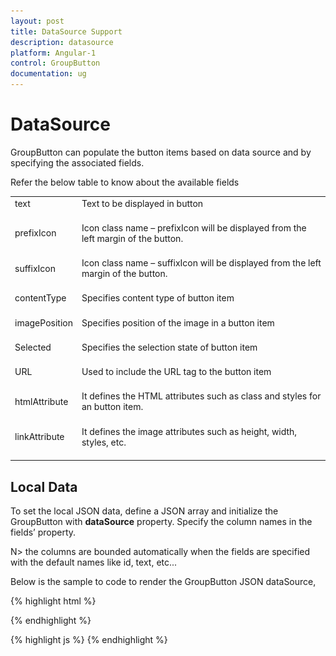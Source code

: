 ```yaml
---
layout: post
title: DataSource Support
description: datasource
platform: Angular-1
control: GroupButton
documentation: ug
---
```


# DataSource

GroupButton can populate the button items based on data source and by specifying the associated fields. 

Refer the below table to know about the available fields

<table>
<tr>
<td>
text<br/><br/></td><td>
Text to be displayed in button<br/><br/></td></tr>
<tr>
<td>
prefixIcon<br/><br/></td><td>
Icon class name – prefixIcon will be displayed from the left margin of the button.<br/><br/></td></tr>
<tr>
<td>
suffixIcon<br/><br/></td><td>
Icon class name – suffixIcon will be displayed from the left margin of the button.<br/><br/></td></tr>
<tr>
<td>
contentType<br/><br/></td><td>
Specifies content type of button item<br/><br/></td></tr>
<tr>
<td>
imagePosition<br/><br/></td><td>
Specifies position of the image in a button item<br/><br/></td></tr>
<tr>
<td>
Selected<br/><br/></td><td>
Specifies the selection state of button item<br/><br/></td></tr>
<tr>
<td>
URL<br/><br/></td><td>
Used to include the URL tag to the button item<br/><br/></td></tr>
<tr>
<td>
htmlAttribute<br/><br/></td><td>
It defines the HTML attributes such as class and styles for an button item.<br/><br/></td></tr>
<tr>
<td>
linkAttribute<br/><br/></td><td>
It defines the image attributes such as height, width, styles, etc.<br/><br/></td></tr>
</table>


## Local Data

To set the local JSON data, define a JSON array and initialize the GroupButton with **dataSource** property. Specify the column names in the fields’ property.

N> the columns are bounded automatically when the fields are specified with the default names like id, text, etc...

Below is the sample to code to render the GroupButton JSON dataSource,

{% highlight html %}

<div id="groupButton" ej-groupbutton e-groupbuttonmode="radiobutton" e-width="100%" e-showroundedcorner="true" e-datasource="dataSource"></div>

{% endhighlight %}

{% highlight js %}
    <script>
        angular.module('GroupBtnCtrl', ['ejangular'])
        .controller('GroupBtnCtller', function ($scope) {
            
            var groupdata = [
                        { text: "Day", contentType: "textonly" },
                        { text: "Week", contentType: "textonly" },
                        { text: "Work Week", contentType: "textonly" },
                        { text: "Month", contentType: "textonly", selected: "selected" },
                        { text: "Agenda", contentType: "textonly" }];

            $scope.dataSource = groupdata;
        });
    </script>
{% endhighlight %}

![](DataSource_images/DataSoruce_img1.jpeg)


## Remote Data

To bind remote data to the GroupButton, you can assign a service data as an instance of `ejDataManager` to the `dataSource` property along with the fields mapping.

{% highlight html %}

<div id="groupButton" ej-groupbutton e-groupbuttonmode="radiobutton" e-width="100%" e-showroundedcorner="true" e-datasource="dataManager" e-fields="field" e-query="query" ></div>

{% endhighlight %}

{% highlight js %}
    <script>
        angular.module('GroupBtnCtrl', ['ejangular'])
        .controller('GroupBtnCtller', function ($scope) {   
            $scope.field = { text: "CustomerID" };         
            $scope.dataManager = ej.DataManager({
                url: "http://mvc.syncfusion.com/Services/Northwnd.svc/"
            });
            $scope.query = ej.Query().from("Orders").take(6);            
        });
    </script>
{% endhighlight %}

